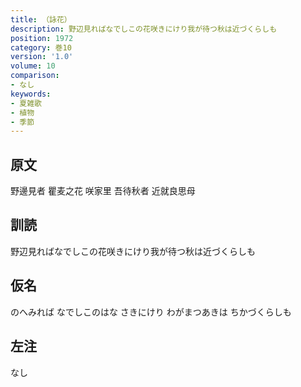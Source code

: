 ```yaml
---
title: （詠花）
description: 野辺見ればなでしこの花咲きにけり我が待つ秋は近づくらしも
position: 1972
category: 巻10
version: '1.0'
volume: 10
comparison:
- なし
keywords:
- 夏雑歌
- 植物
- 季節
---
```


## 原文

野邊見者 瞿麦之花 咲家里 吾待秋者 近就良思母

## 訓読

野辺見ればなでしこの花咲きにけり我が待つ秋は近づくらしも

## 仮名

のへみれば なでしこのはな さきにけり わがまつあきは ちかづくらしも

## 左注

なし
